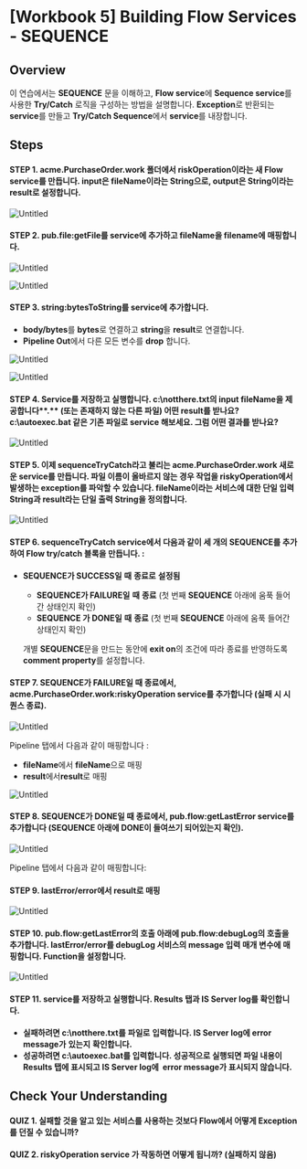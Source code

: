 # [Workbook 5] Building Flow Services - SEQUENCE

## Overview

이 연습에서는 **SEQUENCE** 문을 이해하고, **Flow service**에 **Sequence service**를 사용한 **Try/Catch** 로직을 구성하는 방법을 설명합니다. 
**Exception**로 반환되는 **service**를 만들고 **Try/Catch Sequence**에서 **service**를 내장합니다. 


## Steps

#### STEP 1. **acme.PurchaseOrder.work** 폴더에서 **riskOperation**이라는 새 **Flow service**를 만듭니다. **input**은 **fileName**이라는 **String**으로, **output**은 **String**이라는 **result**로 설정합니다. 
    
![Untitled](%5BWorkbook%205%5D%20Building%20Flow%20Services%20-%20SEQUENCE%20a8b9a6266353486e8a0b2ddefd0adee4/Untitled.png)
    

#### STEP 2. **pub.file:getFile**를 **service**에 추가하고 **fileName**을 **filename**에 매핑합니다.   
    
![Untitled](%5BWorkbook%205%5D%20Building%20Flow%20Services%20-%20SEQUENCE%20a8b9a6266353486e8a0b2ddefd0adee4/Untitled%201.png)
    
![Untitled](%5BWorkbook%205%5D%20Building%20Flow%20Services%20-%20SEQUENCE%20a8b9a6266353486e8a0b2ddefd0adee4/Untitled%202.png)
    

#### STEP 3. **string:bytesToString**를 **service**에 추가합니다.
- **body/bytes**를 **bytes**로 연결하고 **string**을 **result**로 연결합니다.
- **Pipeline Out**에서 다른 모든 변수를 **drop** 합니다.
    
![Untitled](%5BWorkbook%205%5D%20Building%20Flow%20Services%20-%20SEQUENCE%20a8b9a6266353486e8a0b2ddefd0adee4/Untitled%203.png)
    
![Untitled](%5BWorkbook%205%5D%20Building%20Flow%20Services%20-%20SEQUENCE%20a8b9a6266353486e8a0b2ddefd0adee4/Untitled%204.png)
    

#### STEP 4. **Service**를 저장하고 실행합니다. **c:\notthere.txt**의 **input fileName**을 제공합니다**.** (또는 존재하지 않는 다른 파일) 어떤 **result**를 받나요? **c:\autoexec.bat** 같은 기존 파일로 **service** 해보세요. 그럼 어떤 결과를 받나요?    
    
![Untitled](%5BWorkbook%205%5D%20Building%20Flow%20Services%20-%20SEQUENCE%20a8b9a6266353486e8a0b2ddefd0adee4/Untitled%205.png)
    
#### STEP 5. 이제 **sequenceTryCatch**라고 불리는 **acme.PurchaseOrder.work**  새로운 **service**를 만듭니다. 파일 이름이 올바르지 않는 경우 작업을 **riskyOperation**에서 발생하는 **exception**를 파악할 수 있습니다. **fileName**이라는 서비스에 대한 단일 입력 **String**과 **result**라는 단일 출력 **String**을 정의합니다.   
    
![Untitled](%5BWorkbook%205%5D%20Building%20Flow%20Services%20-%20SEQUENCE%20a8b9a6266353486e8a0b2ddefd0adee4/Untitled%206.png)
    

#### STEP 6. **sequenceTryCatch** **service**에서 다음과 같이 세 개의 **SEQUENCE**를 추가하여 **Flow try/catch** 블록을 만듭니다. :
- **SEQUENCE가 SUCCESS일** **때** **종료로** **설정됨**
    - **SEQUENCE가 FAILURE일** **때** **종료** (첫 번째 **SEQUENCE** 아래에 움푹 들어간 상태인지 확인)
    - **SEQUENCE 가 DONE일** **때** **종료** (첫 번째 **SEQUENCE** 아래에 움푹 들어간 상태인지 확인)
        
    
    개별 **SEQUENCE**문을 만드는 동안에 **exit on**의 조건에 따라 종료를 반영하도록 **comment property**를 설정합니다. 
    
#### STEP 7. **SEQUENCE**가 **FAILURE**일 때 종료에서, **acme.PurchaseOrder.work:riskyOperation** **service**를 추가합니다 (실패 시 시퀀스 종료).   
    
![Untitled](%5BWorkbook%205%5D%20Building%20Flow%20Services%20-%20SEQUENCE%20a8b9a6266353486e8a0b2ddefd0adee4/Untitled%207.png)
    
Pipeline 탭에서 다음과 같이 매핑합니다 :
    
- **fileName**에서 **fileName**으로 매핑
- **result**에서**result**로 매핑
    
![Untitled](%5BWorkbook%205%5D%20Building%20Flow%20Services%20-%20SEQUENCE%20a8b9a6266353486e8a0b2ddefd0adee4/Untitled%208.png)
    

#### STEP 8. **SEQUENCE**가 **DONE**일 때 종료에서, **pub.flow:getLastError** **service**를 추가합니다 (**SEQUENCE** 아래에 **DONE**이 들여쓰기 되어있는지 확인).  
    
![Untitled](%5BWorkbook%205%5D%20Building%20Flow%20Services%20-%20SEQUENCE%20a8b9a6266353486e8a0b2ddefd0adee4/Untitled%209.png)
    

Pipeline 탭에서 다음과 같이 매핑합니다:

#### STEP 9. **lastError/error**에서 **result**로 매핑
    
![Untitled](%5BWorkbook%205%5D%20Building%20Flow%20Services%20-%20SEQUENCE%20a8b9a6266353486e8a0b2ddefd0adee4/Untitled%2010.png)
    

#### STEP 10. **pub.flow:getLastError**의 호출 아래에 **pub.flow:debugLog**의 호출을 추가합니다. **lastError/error**를 **debugLog** 서비스의 **message** 입력 매개 변수에 매핑합니다. **Function**을 설정합니다.   
    
![Untitled](%5BWorkbook%205%5D%20Building%20Flow%20Services%20-%20SEQUENCE%20a8b9a6266353486e8a0b2ddefd0adee4/Untitled%2011.png)
    

#### STEP 11. **service**를 저장하고 실행합니다. **Results** 탭과 **IS Server log**를 확인합니다.
- **실패하려면 c:\notthere.txt를** **파일로** **입력합니다. IS Server log에 error message가** **있는지** **확인합니다.**
- **성공하려면 c:\autoexec.bat를 입력합니다. 성공적으로 실행되면 파일 내용이 Results 탭에 표시되고 IS Server log에  error message가 표시되지 않습니다.**


## Check Your Understanding
#### QUIZ 1. 실패할 것을 알고 있는 서비스를 사용하는 것보다 Flow에서 어떻게 Exception 를 던질 수 있습니까?
#### QUIZ 2. riskyOperation  service 가 작동하면 어떻게 됩니까? (실패하지 않음) 


